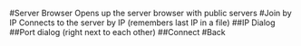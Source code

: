 #Server Browser
Opens up the server browser with public servers
#Join by IP
Connects to the server by IP (remembers last IP in a file)
##IP Dialog
##Port dialog (right next to each other)
##Connect
#Back
